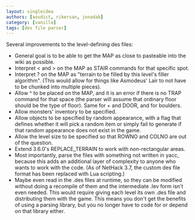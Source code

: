 ```yaml
---
layout: singleidea
authors: [aosdict, rikersan, jonadab]
category: [vanilla]
tags: [des file parser]
---
```

Several improvements to the level-defining des files:
* General goal is to be able to get the MAP as close to pasteable into the wiki as possible.
* Interpret < and > on the MAP as STAIR commands for that specific spot.
* Interpret ? on the MAP as "terrain to be filled by this level's filler algorithm". (This would allow for things like Asmodeus' Lair to not have to be chunked into multiple pieces).
* Allow ^ to be placed on the MAP, and it is an error if there is no TRAP command for that space (the parser will assume that ordinary floor should be the type of floor). Same for + and DOOR, and for boulders.
* Allow monsters' inventory to be specified.
* Allow objects to be specified by random appearance, with a flag that defines whether it will pick a random item or simply fail to generate if that random appearance does not exist in the game.
* Allow the level size to be specified so that ROWNO and COLNO are out of the question.
* Extend 3.6.0's REPLACE_TERRAIN to work with non-rectangular areas.
* Most importantly, parse the files with something not written in yacc, because this adds an additional layer of complexity to anyone who wants to work with the code. (As of NetHack 3.7, the custom des file format has been replaced with Lua scripting.)
* Maybe even read in the .des files at runtime, so they can be modified without doing a recompile of them and the intermediate .lev form isn't even needed. This would require giving each level its own .des file and distributing them with the game. This means you don't get the benefits of using a parsing library, but you no longer have to code for or depend on that library either.
